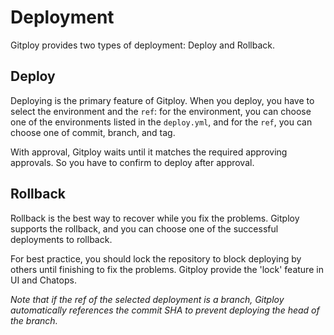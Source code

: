 # Deployment

Gitploy provides two types of deployment: Deploy and Rollback.

## Deploy

Deploying is the primary feature of Gitploy. When you deploy, you have to select the environment and the `ref`: for the environment, you can choose one of the environments listed in the `deploy.yml`, and for the `ref`, you can choose one of commit, branch, and tag.

With approval, Gitploy waits until it matches the required approving approvals. So you have to confirm to deploy after approval.

## Rollback

Rollback is the best way to recover while you fix the problems. Gitploy supports the rollback, and you can choose one of the successful deployments to rollback. 

For best practice, you should lock the repository to block deploying by others until finishing to fix the problems. Gitploy provide the 'lock' feature in UI and Chatops.

*Note that if the ref of the selected deployment is a branch, Gitploy automatically references the commit SHA to prevent deploying the head of the branch.*
